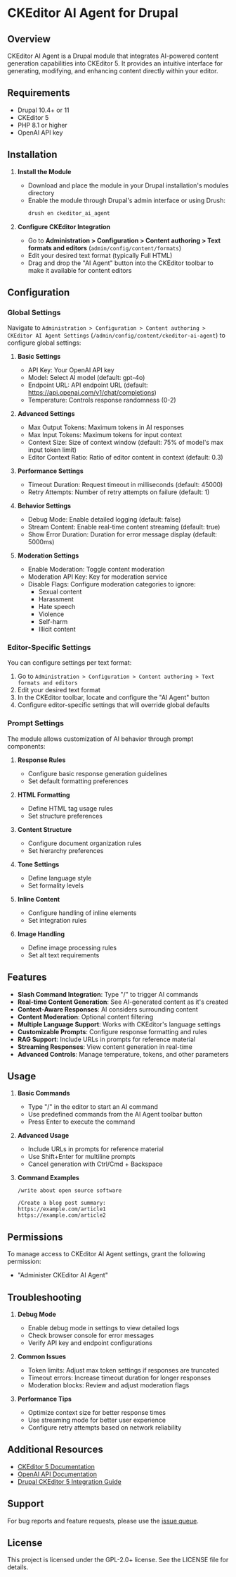 # CKEditor AI Agent for Drupal

## Overview

CKEditor AI Agent is a Drupal module that integrates AI-powered content generation capabilities into CKEditor 5. It provides an intuitive interface for generating, modifying, and enhancing content directly within your editor.

## Requirements

- Drupal 10.4+ or 11
- CKEditor 5
- PHP 8.1 or higher
- OpenAI API key

## Installation

1. **Install the Module**
   - Download and place the module in your Drupal installation's modules directory
   - Enable the module through Drupal's admin interface or using Drush:
     ```bash
     drush en ckeditor_ai_agent
     ```

2. **Configure CKEditor Integration**
   - Go to **Administration > Configuration > Content authoring > Text formats and editors** (`admin/config/content/formats`)
   - Edit your desired text format (typically Full HTML)
   - Drag and drop the "AI Agent" button into the CKEditor toolbar to make it available for content editors

## Configuration

### Global Settings

Navigate to `Administration > Configuration > Content authoring > CKEditor AI Agent Settings` (`/admin/config/content/ckeditor-ai-agent`) to configure global settings:

1. **Basic Settings**
   - API Key: Your OpenAI API key
   - Model: Select AI model (default: gpt-4o)
   - Endpoint URL: API endpoint URL (default: https://api.openai.com/v1/chat/completions)
   - Temperature: Controls response randomness (0-2)

2. **Advanced Settings**
   - Max Output Tokens: Maximum tokens in AI responses
   - Max Input Tokens: Maximum tokens for input context
   - Context Size: Size of context window (default: 75% of model's max input token limit)
   - Editor Context Ratio: Ratio of editor content in context (default: 0.3)

3. **Performance Settings**
   - Timeout Duration: Request timeout in milliseconds (default: 45000)
   - Retry Attempts: Number of retry attempts on failure (default: 1)

4. **Behavior Settings**
   - Debug Mode: Enable detailed logging (default: false)
   - Stream Content: Enable real-time content streaming (default: true)
   - Show Error Duration: Duration for error message display (default: 5000ms)

5. **Moderation Settings**
   - Enable Moderation: Toggle content moderation
   - Moderation API Key: Key for moderation service
   - Disable Flags: Configure moderation categories to ignore:
     - Sexual content
     - Harassment
     - Hate speech
     - Violence
     - Self-harm
     - Illicit content

### Editor-Specific Settings

You can configure settings per text format:

1. Go to `Administration > Configuration > Content authoring > Text formats and editors`
2. Edit your desired text format
3. In the CKEditor toolbar, locate and configure the "AI Agent" button
4. Configure editor-specific settings that will override global defaults

### Prompt Settings

The module allows customization of AI behavior through prompt components:

1. **Response Rules**
   - Configure basic response generation guidelines
   - Set default formatting preferences

2. **HTML Formatting**
   - Define HTML tag usage rules
   - Set structure preferences

3. **Content Structure**
   - Configure document organization rules
   - Set hierarchy preferences

4. **Tone Settings**
   - Define language style
   - Set formality levels

5. **Inline Content**
   - Configure handling of inline elements
   - Set integration rules

6. **Image Handling**
   - Define image processing rules
   - Set alt text requirements

## Features

- **Slash Command Integration**: Type "/" to trigger AI commands
- **Real-time Content Generation**: See AI-generated content as it's created
- **Context-Aware Responses**: AI considers surrounding content
- **Content Moderation**: Optional content filtering
- **Multiple Language Support**: Works with CKEditor's language settings
- **Customizable Prompts**: Configure response formatting and rules
- **RAG Support**: Include URLs in prompts for reference material
- **Streaming Responses**: View content generation in real-time
- **Advanced Controls**: Manage temperature, tokens, and other parameters

## Usage

1. **Basic Commands**
   - Type "/" in the editor to start an AI command
   - Use predefined commands from the AI Agent toolbar button
   - Press Enter to execute the command

2. **Advanced Usage**
   - Include URLs in prompts for reference material
   - Use Shift+Enter for multiline prompts
   - Cancel generation with Ctrl/Cmd + Backspace

3. **Command Examples**
   ```
   /write about open source software
   ```
   ```
   /Create a blog post summary:
   https://example.com/article1
   https://example.com/article2
   ```

## Permissions

To manage access to CKEditor AI Agent settings, grant the following permission:
- "Administer CKEditor AI Agent"

## Troubleshooting

1. **Debug Mode**
   - Enable debug mode in settings to view detailed logs
   - Check browser console for error messages
   - Verify API key and endpoint configurations

2. **Common Issues**
   - Token limits: Adjust max token settings if responses are truncated
   - Timeout errors: Increase timeout duration for longer responses
   - Moderation blocks: Review and adjust moderation flags

3. **Performance Tips**
   - Optimize context size for better response times
   - Use streaming mode for better user experience
   - Configure retry attempts based on network reliability

## Additional Resources

- [CKEditor 5 Documentation](https://ckeditor.com/docs/ckeditor5/latest/)
- [OpenAI API Documentation](https://platform.openai.com/docs/api-reference)
- [Drupal CKEditor 5 Integration Guide](https://www.drupal.org/docs/core-modules-and-themes/core-modules/ckeditor-5-module)

## Support

For bug reports and feature requests, please use the [issue queue](https://www.drupal.org/project/issues/ckeditor_ai_agent).

## License

This project is licensed under the GPL-2.0+ license. See the LICENSE file for details.